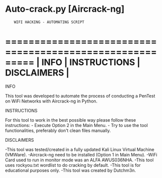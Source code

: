 # Auto-crack.py [Aircrack-ng]


	    WIFI HACKING - AUTOMATING SCRIPT
=========================================================
|	   INFO | INSTRUCTIONS | DISCLAIMERS		|
=========================================================
INFO

This tool was developed to automate the process of conducting
a PenTest on WiFi Networks with Aircrack-ng in Python.

INSTRUCTIONS

For this tool to work in the best possible way
please follow these instructions:
		- Execute Option 2 in the Main Menu.
		- Try to use the tool functionalities, 
		    preferably don't clean files manually.

DISCLAIMERS

-This tool was tested/created in a fully updated Kali Linux
		Virtual Machine (VMWare).
-Aircrack-ng need to be installed (Option 1 in Main Menu).
-WiFi Card used to run in monitor mode was an ALFA AWUS036NHA.
-This tool uses rockyou.txt wordlist to do cracking by default.
-This tool is for educational purposes only.
-This tool was created by Dutchm3n.

